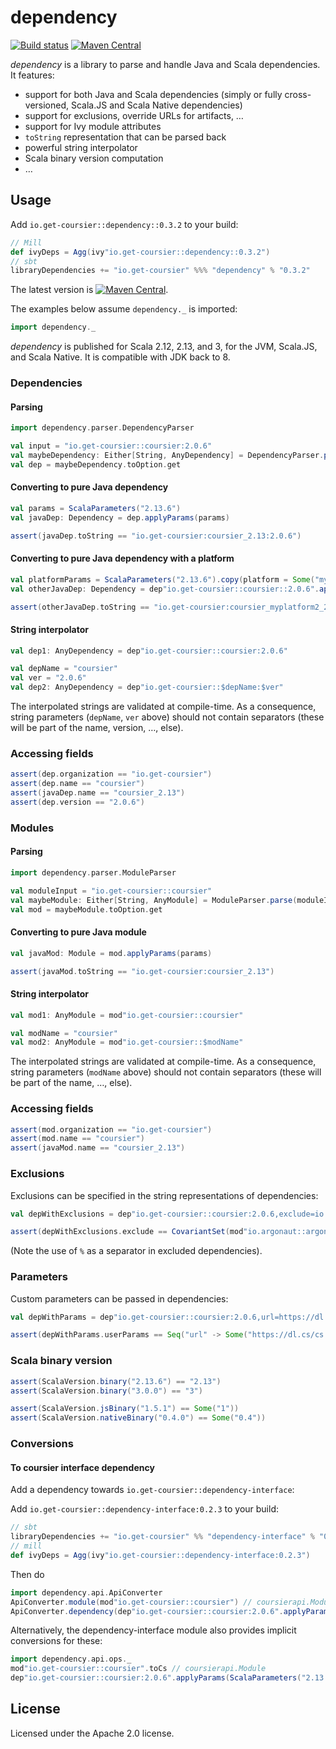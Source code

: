 # dependency

[![Build status](https://github.com/coursier/dependency/workflows/CI/badge.svg)](https://github.com/coursier/dependency/actions?query=workflow%3ACI)
[![Maven Central](https://img.shields.io/maven-central/v/io.get-coursier/dependency_3.svg)](https://maven-badges.herokuapp.com/maven-central/io.get-coursier/dependency_3)

*dependency* is a library to parse and handle Java and Scala dependencies. It features:
- support for both Java and Scala dependencies (simply or fully cross-versioned, Scala.JS and Scala Native dependencies)
- support for exclusions, override URLs for artifacts, …
- support for Ivy module attributes
- `toString` representation that can be parsed back
- powerful string interpolator
- Scala binary version computation
- …

## Usage

Add `io.get-coursier::dependency::0.3.2` to your build:
```scala
// Mill
def ivyDeps = Agg(ivy"io.get-coursier::dependency::0.3.2")
// sbt
libraryDependencies += "io.get-coursier" %%% "dependency" % "0.3.2"
```

The latest version is [![Maven Central](https://img.shields.io/maven-central/v/io.get-coursier/dependency_3.svg)](https://maven-badges.herokuapp.com/maven-central/io.get-coursier/dependency_3).

The examples below assume `dependency._` is imported:
```scala mdoc
import dependency._
```

*dependency* is published for Scala 2.12, 2.13, and 3, for the JVM, Scala.JS, and Scala Native.
It is compatible with JDK back to 8.

### Dependencies

#### Parsing

```scala mdoc
import dependency.parser.DependencyParser

val input = "io.get-coursier::coursier:2.0.6"
val maybeDependency: Either[String, AnyDependency] = DependencyParser.parse(input)
val dep = maybeDependency.toOption.get
```

#### Converting to pure Java dependency

```scala mdoc
val params = ScalaParameters("2.13.6")
val javaDep: Dependency = dep.applyParams(params)

assert(javaDep.toString == "io.get-coursier:coursier_2.13:2.0.6")
```

#### Converting to pure Java dependency with a platform

```scala mdoc
val platformParams = ScalaParameters("2.13.6").copy(platform = Some("myplatform2"))
val otherJavaDep: Dependency = dep"io.get-coursier::coursier::2.0.6".applyParams(platformParams)

assert(otherJavaDep.toString == "io.get-coursier:coursier_myplatform2_2.13:2.0.6")
```

#### String interpolator

```scala mdoc
val dep1: AnyDependency = dep"io.get-coursier::coursier:2.0.6"

val depName = "coursier"
val ver = "2.0.6"
val dep2: AnyDependency = dep"io.get-coursier::$depName:$ver"
```

The interpolated strings are validated at compile-time. As a consequence, string parameters
(`depName`, `ver` above) should not contain separators (these will be part of the name, version, …,
else).

### Accessing fields

```scala mdoc
assert(dep.organization == "io.get-coursier")
assert(dep.name == "coursier")
assert(javaDep.name == "coursier_2.13")
assert(dep.version == "2.0.6")
```

### Modules

#### Parsing

```scala mdoc
import dependency.parser.ModuleParser

val moduleInput = "io.get-coursier::coursier"
val maybeModule: Either[String, AnyModule] = ModuleParser.parse(moduleInput)
val mod = maybeModule.toOption.get
```

#### Converting to pure Java module

```scala mdoc
val javaMod: Module = mod.applyParams(params)

assert(javaMod.toString == "io.get-coursier:coursier_2.13")
```

#### String interpolator

```scala mdoc
val mod1: AnyModule = mod"io.get-coursier::coursier"

val modName = "coursier"
val mod2: AnyModule = mod"io.get-coursier::$modName"
```

The interpolated strings are validated at compile-time. As a consequence, string parameters
(`modName` above) should not contain separators (these will be part of the name, …,
else).

### Accessing fields

```scala mdoc
assert(mod.organization == "io.get-coursier")
assert(mod.name == "coursier")
assert(javaMod.name == "coursier_2.13")
```

### Exclusions

Exclusions can be specified in the string representations of dependencies:
```scala mdoc
val depWithExclusions = dep"io.get-coursier::coursier:2.0.6,exclude=io.argonaut%%argonaut,exclude=org.fusesource.jansi%jansi"

assert(depWithExclusions.exclude == CovariantSet(mod"io.argonaut::argonaut", mod"org.fusesource.jansi:jansi"))
```

(Note the use of `%` as a separator in excluded dependencies).

### Parameters

Custom parameters can be passed in dependencies:
```scala mdoc
val depWithParams = dep"io.get-coursier::coursier:2.0.6,url=https://dl.cs/cs.jar,intransitive"

assert(depWithParams.userParams == Seq("url" -> Some("https://dl.cs/cs.jar"), "intransitive" -> None))
```

### Scala binary version

```scala mdoc
assert(ScalaVersion.binary("2.13.6") == "2.13")
assert(ScalaVersion.binary("3.0.0") == "3")
```

```scala mdoc
assert(ScalaVersion.jsBinary("1.5.1") == Some("1"))
assert(ScalaVersion.nativeBinary("0.4.0") == Some("0.4"))
```

### Conversions

#### To coursier interface dependency

Add a dependency towards `io.get-coursier::dependency-interface`:

Add `io.get-coursier::dependency-interface:0.2.3` to your build:
```scala
// sbt
libraryDependencies += "io.get-coursier" %% "dependency-interface" % "0.2.3"
// mill
def ivyDeps = Agg(ivy"io.get-coursier::dependency-interface:0.2.3")
```

Then do
```scala
import dependency.api.ApiConverter
ApiConverter.module(mod"io.get-coursier::coursier") // coursierapi.Module
ApiConverter.dependency(dep"io.get-coursier::coursier:2.0.6".applyParams(ScalaParameters("2.13.6"))) // coursierapi.Dependency
```

Alternatively, the dependency-interface module also provides implicit conversions for these:
```scala
import dependency.api.ops._
mod"io.get-coursier::coursier".toCs // coursierapi.Module
dep"io.get-coursier::coursier:2.0.6".applyParams(ScalaParameters("2.13.6")).toCs // coursierapi.Dependency
```

## License

Licensed under the Apache 2.0 license.
